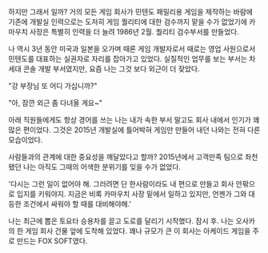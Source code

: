 하지만 그래서 일까? 거의 모든 게임 회사가 민텐도 패밀리용 게임을 제작하는 바람에 기존에 개발실 인력으로는 도저히 게임 퀄리티에 대한 검수까지 맡을 수가 없었기에 카마우치 사장은 특별히 인력을 더 늘려 1986년 2월. 퀄리티 검수부서를 만들었다.

나 역시 3년 동안 미국과 일본을 오가며 때론 게임 개발자로서 때로는 영업 사원으로서 민텐도를 대표하는 실권자로 자리를 잡아가고 있었다. 실질적인 업무를 보는 부서는 차세대 콘솔 개발 부서였지만, 요즘 나는 그것 보다 외근이 더 잦았다.

"강 부장님 또 어디 가십니까?"

"아, 잠깐 외근 좀 다녀올 게요~"

아래 직원들에게도 항상 경어를 쓰는 나는 내가 속한 부서 말고도 회사 내에서 인기가 꽤 많은 편이었다. 그것은 2015년 개발실에 틀어박혀 게임만 만들어 내던 나와는 전혀 다른 모습이었다.

사람들과의 관계에 대한 중요성을 깨달았다고 할까? 2015년에서 고객만족 팀으로 좌천됐던 나는 아직도 그때의 어색한 분위기를 잊을 수가 없었다.

'다시는 그런 일이 없어야 해. 그러려면 단 한사람이라도 내 편으로 만들고 회사 안팎으로 입지를 키워야지. 지금은 비록 카마우치 사장 밑에서 일하고 있지만, 언젠가 그와 대등한 조건에서 싸워야 할 때를 대비해야해.'

나는 최근에 뽑은 토요타 승용차를 끌고 도로를 달리기 시작했다. 잠시 후. 나는 오사카의 한 게임 회사 건물 앞에 도착해 있었다. 꽤나 규모가 큰 이 회사는 아케이드 게임을 주로 만드는 FOX SOFT였다.